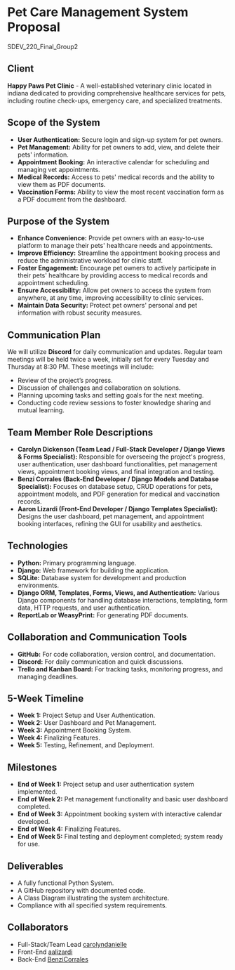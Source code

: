 # Pet Care Management System Proposal
SDEV_220_Final_Group2

## Client
**Happy Paws Pet Clinic** - A well-established veterinary clinic located in indiana dedicated to providing comprehensive healthcare services for pets, including routine check-ups, emergency care, and specialized treatments.

## Scope of the System
- **User Authentication:** Secure login and sign-up system for pet owners.
- **Pet Management:** Ability for pet owners to add, view, and delete their pets' information.
- **Appointment Booking:** An interactive calendar for scheduling and managing vet appointments.
- **Medical Records:** Access to pets' medical records and the ability to view them as PDF documents.
- **Vaccination Forms:** Ability to view the most recent vaccination form as a PDF document from the dashboard.

## Purpose of the System
- **Enhance Convenience:** Provide pet owners with an easy-to-use platform to manage their pets' healthcare needs and appointments.
- **Improve Efficiency:** Streamline the appointment booking process and reduce the administrative workload for clinic staff.
- **Foster Engagement:** Encourage pet owners to actively participate in their pets' healthcare by providing access to medical records and appointment scheduling.
- **Ensure Accessibility:** Allow pet owners to access the system from anywhere, at any time, improving accessibility to clinic services.
- **Maintain Data Security:** Protect pet owners' personal and pet information with robust security measures.

## Communication Plan
We will utilize **Discord** for daily communication and updates. Regular team meetings will be held twice a week, initially set for every Tuesday and Thursday at 8:30 PM. These meetings will include:
- Review of the project’s progress.
- Discussion of challenges and collaboration on solutions.
- Planning upcoming tasks and setting goals for the next meeting.
- Conducting code review sessions to foster knowledge sharing and mutual learning.

## Team Member Role Descriptions
- **Carolyn Dickenson (Team Lead / Full-Stack Developer / Django Views & Forms Specialist):** Responsible for overseeing the project's progress, user authentication, user dashboard functionalities, pet management views, appointment booking views, and final integration and testing.
- **Benzi Corrales (Back-End Developer / Django Models and Database Specialist):** Focuses on database setup, CRUD operations for pets, appointment models, and PDF generation for medical and vaccination records.
- **Aaron Lizardi (Front-End Developer / Django Templates Specialist):** Designs the user dashboard, pet management, and appointment booking interfaces, refining the GUI for usability and aesthetics.

## Technologies
- **Python:** Primary programming language.
- **Django:** Web framework for building the application.
- **SQLite:** Database system for development and production environments.
- **Django ORM, Templates, Forms, Views, and Authentication:** Various Django components for handling database interactions, templating, form data, HTTP requests, and user authentication.
- **ReportLab or WeasyPrint:** For generating PDF documents.

## Collaboration and Communication Tools
- **GitHub:** For code collaboration, version control, and documentation.
- **Discord:** For daily communication and quick discussions.
- **Trello and Kanban Board:** For tracking tasks, monitoring progress, and managing deadlines.

## 5-Week Timeline
- **Week 1:** Project Setup and User Authentication.
- **Week 2:** User Dashboard and Pet Management.
- **Week 3:** Appointment Booking System.
- **Week 4:** Finalizing Features.
- **Week 5:** Testing, Refinement, and Deployment.

## Milestones
- **End of Week 1:** Project setup and user authentication system implemented.
- **End of Week 2:** Pet management functionality and basic user dashboard completed.
- **End of Week 3:** Appointment booking system with interactive calendar developed.
- **End of Week 4:** Finalizing Features.
- **End of Week 5:** Final testing and deployment completed; system ready for use.

## Deliverables
- A fully functional Python System.
- A GitHub repository with documented code.
- A Class Diagram illustrating the system architecture.
- Compliance with all specified system requirements.

## Collaborators
- Full-Stack/Team Lead [carolyndanielle](https://github.com/carolyndanielle)
- Front-End [aalizardi](https://github.com/aalizardi)
- Back-End [BenziCorrales](https://github.com/BenziCorrales)
